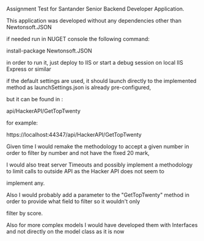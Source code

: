 
Assignment Test for Santander Senior Backend Developer Application.

This application was developed without any dependencies other than Newtonsoft.JSON

if needed run in NUGET console the following command:

 install-package Newtonsoft.JSON


in order to run it, just deploy to IIS or start a debug session on local IIS Express or similar 

if the default settings are used, it should launch directly to the implemented method as launchSettings.json is already pre-configured,

but it can be found in :

api/HackerAPI/GetTopTwenty

for example:

https://localhost:44347/api/HackerAPI/GetTopTwenty

Given time I would remake the methodology to accept a given number in order to filter by number and not have the fixed 20 mark,

I would also treat server Timeouts and possibly implement a methodology to limit calls to outside API as the Hacker API does not seem to 

implement any.


Also I would probably add a parameter to the "GetTopTwenty" method in order to provide what field to filter so it wouldn't only

filter by score.


Also for more complex models I would have developed them with Interfaces and not directly on the model class as it is now




